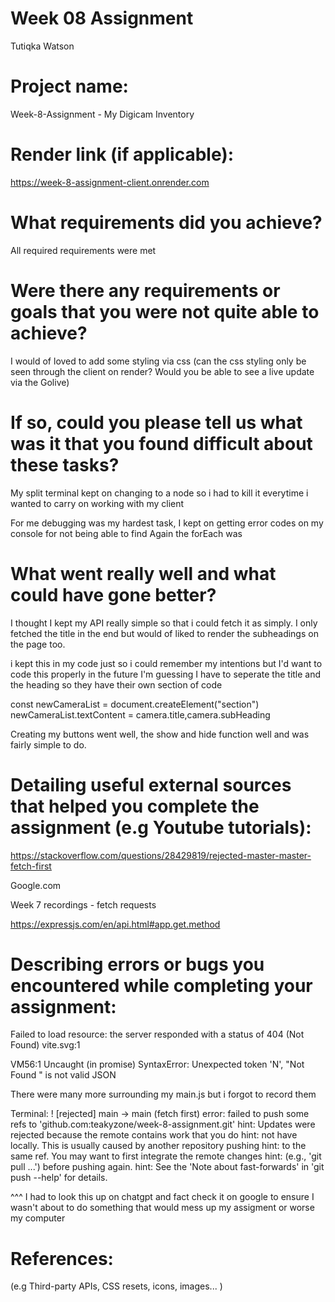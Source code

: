 # Week 08 Assignment 
Tutiqka Watson

# Project name: 

Week-8-Assignment - My Digicam Inventory 

# Render link (if applicable):

https://week-8-assignment-client.onrender.com


# What requirements did you achieve?

All required requirements were met

# Were there any requirements or goals that you were not quite able to achieve?

I would of loved to add some styling via css (can the css styling only be seen through the client on render? Would you be able to see a live update via the Golive)


# If so, could you please tell us what was it that you found difficult about these tasks?

My split terminal kept on changing to a node so i had to kill it everytime i wanted to carry on working with my client

For me debugging was my hardest task, I kept on getting error codes on my console for not being able to find 
Again the forEach was
# What went really well and what could have gone better?

I thought I kept my API really simple so that i could fetch it as simply. I only fetched the title in the end but would of liked to render the subheadings on the page too. 

i kept this in my code just so i could remember my intentions but I'd want to code this properly in the future
I'm guessing I have to seperate the title and the heading so they have their own section of code

const newCameraList = document.createElement("section")
newCameraList.textContent = camera.title,camera.subHeading

Creating my buttons went well, the show and hide function well and was fairly simple to do.

# Detailing useful external sources that helped you complete the assignment (e.g Youtube tutorials):

https://stackoverflow.com/questions/28429819/rejected-master-master-fetch-first

Google.com

Week 7 recordings - fetch requests

https://expressjs.com/en/api.html#app.get.method


# Describing errors or bugs you encountered while completing your assignment:
Failed to load resource: the server responded with a status of 404 (Not Found) vite.svg:1

VM56:1 Uncaught (in promise) SyntaxError: Unexpected token 'N', "Not Found
" is not valid JSON 

There were many more surrounding my main.js but i forgot to record them

Terminal:
! [rejected]        main -> main (fetch first)
error: failed to push some refs to 'github.com:teakyzone/week-8-assignment.git'
hint: Updates were rejected because the remote contains work that you do
hint: not have locally. This is usually caused by another repository pushing
hint: to the same ref. You may want to first integrate the remote changes
hint: (e.g., 'git pull ...') before pushing again.
hint: See the 'Note about fast-forwards' in 'git push --help' for details.

^^^ I had to look this up on chatgpt and fact check it on google to ensure I wasn't about to do something that would mess up my assigment or worse my computer

# References:
(e.g Third-party APIs, CSS resets, icons, images... )

